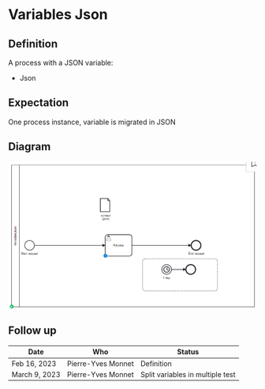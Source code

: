 # Variables Json

## Definition
A process with a JSON variable:
* Json


## Expectation

One process instance, variable is migrated in JSON

## Diagram
![alt text](VariablesJson.png "VariablesJson")

## Follow up


| Date           | Who                | Status                           |
|----------------|--------------------|----------------------------------|
| Feb 16, 2023   | Pierre-Yves Monnet | Definition                       |
| March 9, 2023  | Pierre-Yves Monnet | Split variables in multiple test |
